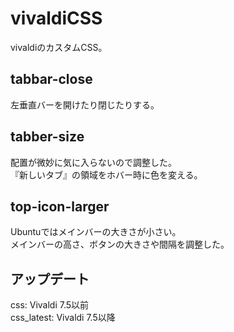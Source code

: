 # vivaldiCSS
vivaldiのカスタムCSS。

## tabbar-close
左垂直バーを開けたり閉じたりする。  

## tabber-size
配置が微妙に気に入らないので調整した。  
『新しいタブ』の領域をホバー時に色を変える。

## top-icon-larger
Ubuntuではメインバーの大きさが小さい。  
メインバーの高さ、ボタンの大きさや間隔を調整した。

## アップデート
css: Vivaldi 7.5以前  
css_latest: Vivaldi 7.5以降
